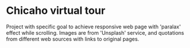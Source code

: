 # Chicaho virtual tour
Project with specific goal to achieve responsive web page with 'paralax' effect while scrolling.
Images are from 'Unsplash' service, and quotations from different web sources with links to original pages.




